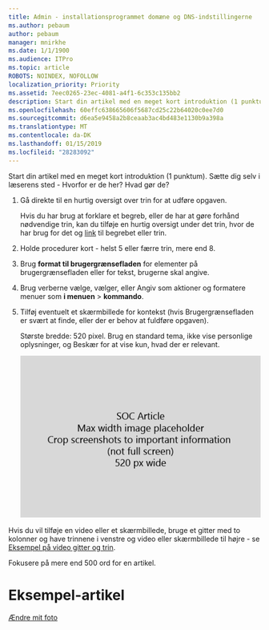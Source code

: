 ```yaml
---
title: Admin - installationsprogrammet domæne og DNS-indstillingerne
ms.author: pebaum
author: pebaum
manager: mnirkhe
ms.date: 1/1/1900
ms.audience: ITPro
ms.topic: article
ROBOTS: NOINDEX, NOFOLLOW
localization_priority: Priority
ms.assetid: 7eec0265-23ec-4081-a4f1-6c353c135bb2
description: Start din artikel med en meget kort introduktion (1 punktum). Sætte dig selv i læserens sted - Hvorfor er de her? Hvad gør de?
ms.openlocfilehash: 60effc638665606f5687cd25c22b64020c0ee7d0
ms.sourcegitcommit: d6ea5e9458a2b8ceaab3ac4bd483e1130b9a398a
ms.translationtype: MT
ms.contentlocale: da-DK
ms.lasthandoff: 01/15/2019
ms.locfileid: "28283092"
---
```

Start din artikel med en meget kort introduktion (1 punktum). Sætte dig selv i læserens sted - Hvorfor er de her? Hvad gør de? 
  
1. Gå direkte til en hurtig oversigt over trin for at udføre opgaven.
    
    Hvis du har brug at forklare et begreb, eller de har at gøre forhånd nødvendige trin, kan du tilføje en hurtig oversigt under det trin, hvor de har brug for det og [link](https://support.office.com/article/f37e7984-cf03-4fde-92d3-82970d7e241b.aspx) til begrebet eller trin. 
    
2. Holde procedurer kort - helst 5 eller færre trin, mere end 8.
    
3. Brug **format til brugergrænsefladen** for elementer på brugergrænsefladen eller for tekst, brugerne skal angive. 
    
4. Brug verberne vælge, vælger, eller Angiv som aktioner og formatere menuer som **i menuen** \> **kommando**.
    
5. Tilføj eventuelt et skærmbillede for kontekst (hvis Brugergrænsefladen er svært at finde, eller der er behov at fuldføre opgaven).
    
    Største bredde: 520 pixel. Brug en standard tema, ikke vise personlige oplysninger, og Beskær for at vise kun, hvad der er relevant. 
    
    ![Pladsholder - største bredde for SOC artikel art er 520 pixel](media/7d43d3be-8658-4a5b-aa15-ed62a47a2b24.png)
  
Hvis du vil tilføje en video eller et skærmbillede, bruge et gitter med to kolonner og have trinnene i venstre og video eller skærmbillede til højre - se [Eksempel på video gitter og trin](https://support.office.com/article/14ce8e82-efa0-47f5-bb84-94f078db3dae.aspx). 
  
Fokusere på mere end 500 ord for en artikel.
  
# <a name="example-article"></a>Eksempel-artikel

[Ændre mit foto](https://support.office.com/article/555376e0-1fca-49ba-8434-307a0525c767.aspx)
  

